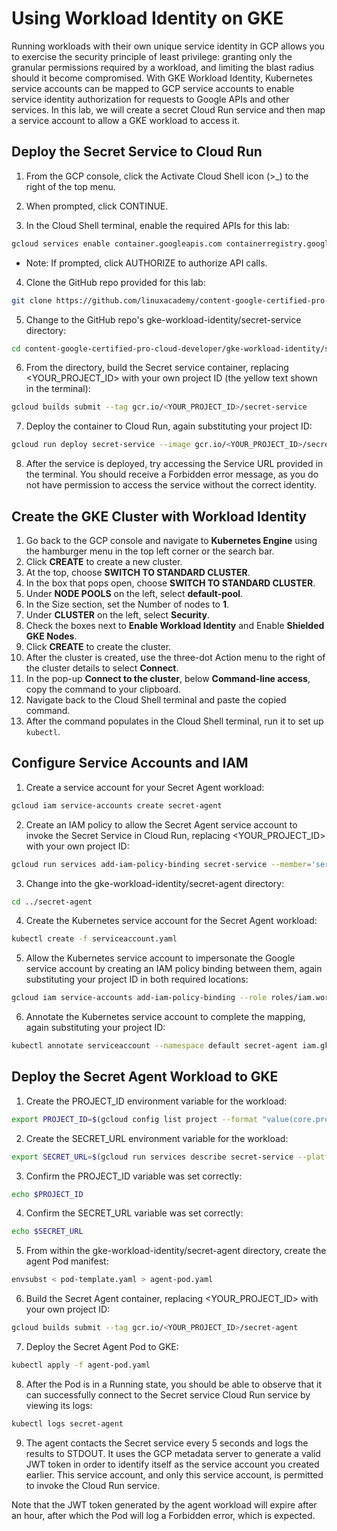 # Using Workload Identity on GKE

Running workloads with their own unique service identity in GCP allows you to exercise the security principle of least privilege: granting only the granular permissions required by a workload, and limiting the blast radius should it become compromised. With GKE Workload Identity, Kubernetes service accounts can be mapped to GCP service accounts to enable service identity authorization for requests to Google APIs and other services. In this lab, we will create a secret Cloud Run service and then map a service account to allow a GKE workload to access it.

## Deploy the Secret Service to Cloud Run
1. From the GCP console, click the Activate Cloud Shell icon (>_) to the right of the top menu.

2. When prompted, click CONTINUE.

3. In the Cloud Shell terminal, enable the required APIs for this lab:
```bash
gcloud services enable container.googleapis.com containerregistry.googleapis.com cloudbuild.googleapis.com run.googleapis.com
```
   - Note: If prompted, click AUTHORIZE to authorize API calls.

4. Clone the GitHub repo provided for this lab:
```bash
git clone https://github.com/linuxacademy/content-google-certified-pro-cloud-developer
```
5. Change to the GitHub repo's gke-workload-identity/secret-service directory:
```bash
cd content-google-certified-pro-cloud-developer/gke-workload-identity/secret-service/
```
6. From the directory, build the Secret service container, replacing <YOUR_PROJECT_ID> with your own project ID (the yellow text shown in the terminal):
```bash
gcloud builds submit --tag gcr.io/<YOUR_PROJECT_ID>/secret-service
```
7. Deploy the container to Cloud Run, again substituting your project ID:
```bash
gcloud run deploy secret-service --image gcr.io/<YOUR_PROJECT_ID>/secret-service --no-allow-unauthenticated --platform managed --region us-central1
```
8. After the service is deployed, try accessing the Service URL provided in the terminal. You should receive a Forbidden error message, as you do not have permission to access the service without the correct identity.

## Create the GKE Cluster with Workload Identity
1. Go back to the GCP console and navigate to **Kubernetes Engine** using the hamburger menu in the top left corner or the search bar.
2. Click **CREATE** to create a new cluster.
3. At the top, choose **SWITCH TO STANDARD CLUSTER**.
4. In the box that pops open, choose **SWITCH TO STANDARD CLUSTER**.
5. Under **NODE POOLS** on the left, select **default-pool**.
6. In the Size section, set the Number of nodes to **1**.
7. Under **CLUSTER** on the left, select **Security**.
8. Check the boxes next to **Enable Workload Identity** and Enable **Shielded GKE Nodes**.
9. Click **CREATE** to create the cluster.
10. After the cluster is created, use the three-dot Action menu to the right of the cluster details to select **Connect**.
11. In the pop-up **Connect to the cluster**, below **Command-line access**, copy the command to your clipboard.
12. Navigate back to the Cloud Shell terminal and paste the copied command.
13. After the command populates in the Cloud Shell terminal, run it to set up `kubectl`.

## Configure Service Accounts and IAM
1. Create a service account for your Secret Agent workload:
```bash
gcloud iam service-accounts create secret-agent
```
2. Create an IAM policy to allow the Secret Agent service account to invoke the Secret Service in Cloud Run, replacing <YOUR_PROJECT_ID> with your own project ID:
```bash
gcloud run services add-iam-policy-binding secret-service --member='serviceAccount:secret-agent@<YOUR_PROJECT_ID>.iam.gserviceaccount.com' --role='roles/run.invoker' --platform managed --region us-central1
```
3. Change into the gke-workload-identity/secret-agent directory:
```bash
cd ../secret-agent
```
4. Create the Kubernetes service account for the Secret Agent workload:
```bash
kubectl create -f serviceaccount.yaml
```
5. Allow the Kubernetes service account to impersonate the Google service account by creating an IAM policy binding between them, again substituting your project ID in both required locations:
```bash
gcloud iam service-accounts add-iam-policy-binding --role roles/iam.workloadIdentityUser --member "serviceAccount:<YOUR_PROJECT_ID>.svc.id.goog[default/secret-agent]" secret-agent@<YOUR_PROJECT_ID>.iam.gserviceaccount.com
```
6. Annotate the Kubernetes service account to complete the mapping, again substituting your project ID:
```bash
kubectl annotate serviceaccount --namespace default secret-agent iam.gke.io/gcp-service-account=secret-agent@<YOUR_PROJECT_ID>.iam.gserviceaccount.com
```

## Deploy the Secret Agent Workload to GKE
1. Create the PROJECT_ID environment variable for the workload:
```bash
export PROJECT_ID=$(gcloud config list project --format "value(core.project)")
```
2. Create the SECRET_URL environment variable for the workload:
```bash
export SECRET_URL=$(gcloud run services describe secret-service --platform managed --region us-central1 --format 'value(status.url)')
```
3. Confirm the PROJECT_ID variable was set correctly:
```bash
echo $PROJECT_ID
```
4. Confirm the SECRET_URL variable was set correctly:
```bash
echo $SECRET_URL
```
5. From within the gke-workload-identity/secret-agent directory, create the agent Pod manifest:
```bash
envsubst < pod-template.yaml > agent-pod.yaml
```
6. Build the Secret Agent container, replacing <YOUR_PROJECT_ID> with your own project ID:
```bash
gcloud builds submit --tag gcr.io/<YOUR_PROJECT_ID>/secret-agent
```
7. Deploy the Secret Agent Pod to GKE:
```bash
kubectl apply -f agent-pod.yaml
```
8. After the Pod is in a Running state, you should be able to observe that it can successfully connect to the Secret service Cloud Run service by viewing its logs:
```bash
kubectl logs secret-agent
```
9. The agent contacts the Secret service every 5 seconds and logs the results to STDOUT. It uses the GCP metadata server to generate a valid JWT token in order to identify itself as the service account you created earlier. This service account, and only this service account, is permitted to invoke the Cloud Run service.

Note that the JWT token generated by the agent workload will expire after an hour, after which the Pod will log a Forbidden error, which is expected.